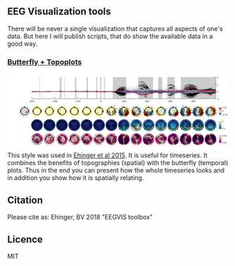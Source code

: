 
## EEG Visualization tools
There will be never a single visualization that captures all aspects of one's data. But here I will publish scripts, that do show the available data in a good way.

### [Butterfly + Topoplots](https://github.com/behinger/eegvis/tree/master/topo_butter)
![Butterfly and Topographical Plot](https://raw.githubusercontent.com/behinger/eegvis/master/topo_butter/html/main_call_01.png)
This style was used in [Ehinger et al 2015](http://www.jneurosci.org/content/35/19/7403). It is useful for timeseries. It combines the benefits of topographies (spatial) with the butterfly (temporal) plots. Thus in the end you can present how the whole timeseries looks and in addition you show how it is spatially relating.


## Citation
Please cite as:
Ehinger, BV 2018 "EEGVIS toolbox"

## Licence
MIT 
